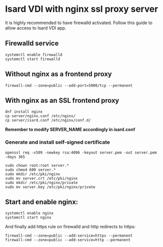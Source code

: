 # Isard VDI with nginx ssl proxy server

It is highly recommended to have firewalld activated. Follow this guide to allow
access to Isard VDI app.

## Firewalld service
```
systemctl enable firewalld
systemctl start firewalld
```

## Without nginx as a frontend proxy
```
firewall-cmd --zone=public --add-port=5000/tcp --permanent
```

## With nginx as an SSL frontend proxy

```
dnf install nginx
cp server/nginx.conf /etc/nginx/
cp server/isard.conf /etc/nginx/conf.d/
```
**Remember to modify SERVER_NAME accordingly in isard.conf**

### Generate and install self-signed certificate
```
openssl req -x509 -newkey rsa:4096 -keyout server.pem -out server.pem -days 365

sudo chown root:root server.*
sudo chmod 600 server.*
sudo mkdir /etc/pki/nginx
sudo mv server.crt /etc/pki/nginx
sudo mkdir /etc/pki/nginx/private
sudo mv server.key /etc/pki/nginx/private
```

## Start and enable nginx:
```
systemctl enable nginx
systemctl start nginx
```

And finally add https rule on firewalld and http redirects to https:

```
firewall-cmd --zone=public --add-service=https --permanent
firewall-cmd --zone=public --add-service=http --permanent
```

